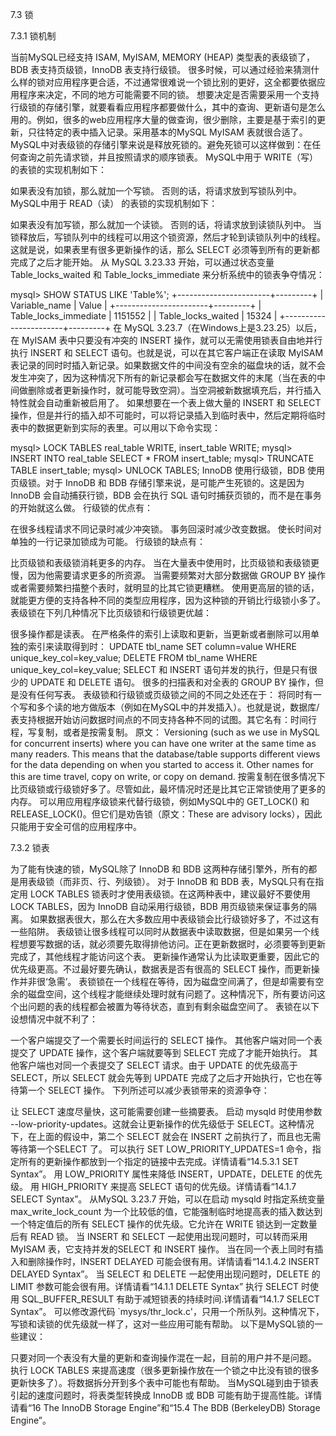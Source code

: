 7.3 锁

7.3.1 锁机制

当前MySQL已经支持 ISAM, MyISAM, MEMORY (HEAP) 类型表的表级锁了，BDB 表支持页级锁，InnoDB 表支持行级锁。
很多时候，可以通过经验来猜测什么样的锁对应用程序更合适，不过通常很难说一个锁比别的更好，这全都要依据应用程序来决定，不同的地方可能需要不同的锁。
想要决定是否需要采用一个支持行级锁的存储引擎，就要看看应用程序都要做什么，其中的查询、更新语句是怎么用的。例如，很多的web应用程序大量的做查询，很少删除，主要是基于索引的更新，只往特定的表中插入记录。采用基本的MySQL MyISAM 表就很合适了。
MySQL中对表级锁的存储引擎来说是释放死锁的。避免死锁可以这样做到：在任何查询之前先请求锁，并且按照请求的顺序锁表。
MySQL中用于 WRITE（写） 的表锁的实现机制如下：

如果表没有加锁，那么就加一个写锁。
否则的话，将请求放到写锁队列中。
MySQL中用于 READ（读） 的表锁的实现机制如下：

如果表没有加写锁，那么就加一个读锁。
否则的话，将请求放到读锁队列中。
当锁释放后，写锁队列中的线程可以用这个锁资源，然后才轮到读锁队列中的线程。
这就是说，如果表里有很多更新操作的话，那么 SELECT 必须等到所有的更新都完成了之后才能开始。
从 MySQL 3.23.33 开始，可以通过状态变量 Table_locks_waited 和 Table_locks_immediate 来分析系统中的锁表争夺情况：

mysql> SHOW STATUS LIKE 'Table%';
+-----------------------+---------+
| Variable_name         | Value   |
+-----------------------+---------+
| Table_locks_immediate | 1151552 |
| Table_locks_waited    | 15324   |
+-----------------------+---------+
在 MySQL 3.23.7（在Windows上是3.23.25）以后，在 MyISAM 表中只要没有冲突的 INSERT 操作，就可以无需使用锁表自由地并行执行 INSERT 和 SELECT 语句。也就是说，可以在其它客户端正在读取 MyISAM 表记录的同时时插入新记录。如果数据文件的中间没有空余的磁盘块的话，就不会发生冲突了，因为这种情况下所有的新记录都会写在数据文件的末尾（当在表的中间做删除或者更新操作时，就可能导致空洞）。当空洞被新数据填充后，并行插入特性就会自动重新被启用了。
如果想要在一个表上做大量的 INSERT 和 SELECT 操作，但是并行的插入却不可能时，可以将记录插入到临时表中，然后定期将临时表中的数据更新到实际的表里。可以用以下命令实现：

mysql> LOCK TABLES real_table WRITE, insert_table WRITE;
mysql> INSERT INTO real_table SELECT * FROM insert_table;
mysql> TRUNCATE TABLE insert_table;
mysql> UNLOCK TABLES;
InnoDB 使用行级锁，BDB 使用页级锁。对于 InnoDB 和 BDB 存储引擎来说，是可能产生死锁的。这是因为 InnoDB 会自动捕获行锁，BDB 会在执行 SQL 语句时捕获页锁的，而不是在事务的开始就这么做。
行级锁的优点有：

在很多线程请求不同记录时减少冲突锁。
事务回滚时减少改变数据。
使长时间对单独的一行记录加锁成为可能。
行级锁的缺点有：

比页级锁和表级锁消耗更多的内存。
当在大量表中使用时，比页级锁和表级锁更慢，因为他需要请求更多的所资源。
当需要频繁对大部分数据做 GROUP BY 操作或者需要频繁扫描整个表时，就明显的比其它锁更糟糕。
使用更高层的锁的话，就能更方便的支持各种不同的类型应用程序，因为这种锁的开销比行级锁小多了。
表级锁在下列几种情况下比页级锁和行级锁更优越：

很多操作都是读表。
在严格条件的索引上读取和更新，当更新或者删除可以用单独的索引来读取得到时：
UPDATE tbl_name SET column=value WHERE unique_key_col=key_value;
DELETE FROM tbl_name WHERE unique_key_col=key_value;
SELECT 和 INSERT 语句并发的执行，但是只有很少的 UPDATE 和 DELETE 语句。
很多的扫描表和对全表的 GROUP BY 操作，但是没有任何写表。
表级锁和行级锁或页级锁之间的不同之处还在于：
将同时有一个写和多个读的地方做版本（例如在MySQL中的并发插入）。也就是说，数据库/表支持根据开始访问数据时间点的不同支持各种不同的试图。其它名有：时间行程，写复制，或者是按需复制。
原文： Versioning (such as we use in MySQL for concurrent inserts) where you can have one writer at the same time as many readers. This means that the database/table supports different views for the data depending on when you started to access it. Other names for this are time travel, copy on write, or copy on demand.
按需复制在很多情况下比页级锁或行级锁好多了。尽管如此，最坏情况时还是比其它正常锁使用了更多的内存。
可以用应用程序级锁来代替行级锁，例如MySQL中的 GET_LOCK() 和 RELEASE_LOCK()。但它们是劝告锁（原文：These are advisory locks），因此只能用于安全可信的应用程序中。

7.3.2 锁表

为了能有快速的锁，MySQL除了 InnoDB 和 BDB 这两种存储引擎外，所有的都是用表级锁（而非页、行、列级锁）。
对于 InnoDB 和 BDB 表，MySQL只有在指定用 LOCK TABLES 锁表时才使用表级锁。在这两种表中，建议最好不要使用 LOCK TABLES，因为 InnoDB 自动采用行级锁，BDB 用页级锁来保证事务的隔离。
如果数据表很大，那么在大多数应用中表级锁会比行级锁好多了，不过这有一些陷阱。
表级锁让很多线程可以同时从数据表中读取数据，但是如果另一个线程想要写数据的话，就必须要先取得排他访问。正在更新数据时，必须要等到更新完成了，其他线程才能访问这个表。
更新操作通常认为比读取更重要，因此它的优先级更高。不过最好要先确认，数据表是否有很高的 SELECT 操作，而更新操作并非很‘急需’。
表锁锁在一个线程在等待，因为磁盘空间满了，但是却需要有空余的磁盘空间，这个线程才能继续处理时就有问题了。这种情况下，所有要访问这个出问题的表的线程都会被置为等待状态，直到有剩余磁盘空间了。
表锁在以下设想情况中就不利了：

一个客户端提交了一个需要长时间运行的 SELECT 操作。
其他客户端对同一个表提交了 UPDATE 操作，这个客户端就要等到 SELECT 完成了才能开始执行。
其他客户端也对同一个表提交了 SELECT 请求。由于 UPDATE 的优先级高于 SELECT，所以 SELECT 就会先等到 UPDATE 完成了之后才开始执行，它也在等待第一个 SELECT 操作。
下列所述可以减少表锁带来的资源争夺：

让 SELECT 速度尽量快，这可能需要创建一些摘要表。
启动 mysqld 时使用参数 --low-priority-updates。这就会让更新操作的优先级低于 SELECT。这种情况下，在上面的假设中，第二个 SELECT 就会在 INSERT 之前执行了，而且也无需等待第一个SELECT 了。
可以执行 SET LOW_PRIORITY_UPDATES=1 命令，指定所有的更新操作都放到一个指定的链接中去完成。详情请看“14.5.3.1 SET Syntax”。
用 LOW_PRIORITY 属性来降低 INSERT，UPDATE，DELETE 的优先级。
用 HIGH_PRIORITY 来提高 SELECT 语句的优先级。详情请看“14.1.7 SELECT Syntax”。
从MySQL 3.23.7 开始，可以在启动 mysqld 时指定系统变量 max_write_lock_count 为一个比较低的值，它能强制临时地提高表的插入数达到一个特定值后的所有 SELECT 操作的优先级。它允许在 WRITE 锁达到一定数量后有 READ 锁。
当 INSERT 和 SELECT 一起使用出现问题时，可以转而采用 MyISAM 表，它支持并发的SELECT 和 INSERT 操作。
当在同一个表上同时有插入和删除操作时，INSERT DELAYED 可能会很有用。详情请看“14.1.4.2 INSERT DELAYED Syntax”。
当 SELECT 和 DELETE 一起使用出现问题时，DELETE 的 LIMIT 参数可能会很有用。详情请看“14.1.1 DELETE Syntax”
执行 SELECT 时使用 SQL_BUFFER_RESULT 有助于减短锁表的持续时间.详情请看“14.1.7 SELECT Syntax”。
可以修改源代码 `mysys/thr_lock.c'，只用一个所队列。这种情况下，写锁和读锁的优先级就一样了，这对一些应用可能有帮助。
以下是MySQL锁的一些建议：

只要对同一个表没有大量的更新和查询操作混在一起，目前的用户并不是问题。
执行 LOCK TABLES 来提高速度（很多更新操作放在一个锁之中比没有锁的很多更新快多了）。将数据拆分开到多个表中可能也有帮助。
当MySQL碰到由于锁表引起的速度问题时，将表类型转换成 InnoDB 或 BDB 可能有助于提高性能。详情请看“16 The InnoDB Storage Engine”和“15.4 The BDB (BerkeleyDB) Storage Engine”。